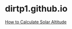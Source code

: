 # dirtp1.github.io
[How to Calculate Solar Altitude](https://dirtp1.github.io/how-to-calculate-solar-altitude/content/index.html)
